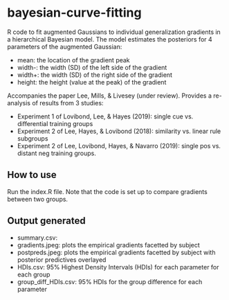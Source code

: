 # bayesian-curve-fitting
R code to fit augmented Gaussians to individual generalization gradients in a hierarchical Bayesian model. The model estimates the posteriors for 4 parameters of the augmented Gaussian:
* mean: the location of the gradient peak
* width-: the width (SD) of the left side of the gradient
* width+: the width (SD) of the right side of the gradient
* height: the height (value at the peak) of the gradient

Accompanies the paper Lee, Mills, & Livesey (under review). Provides a re-analysis of results from 3 studies:
* Experiment 1 of Lovibond, Lee, & Hayes (2019): single cue vs. differential training groups
* Experiment 2 of Lee, Hayes, & Lovibond (2018): similarity vs. linear rule subgroups
* Experiment 2 of Lee, Lovibond, Hayes, & Navarro (2019): single pos vs. distant neg training groups.
 
## How to use
Run the index.R file. Note that the code is set up to compare gradients between two groups.

## Output generated
* summary.csv: 
* gradients.jpeg: plots the empirical gradients facetted by subject
* postpreds.jpeg: plots the empirical gradients facetted by subject with posterior predictives overlayed
* HDIs.csv: 95% Highest Density Intervals (HDIs) for each parameter for each group
* group_diff_HDIs.csv: 95% HDIs for the group difference for each parameter
